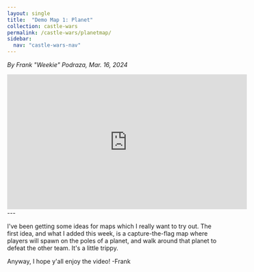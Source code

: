 ```yaml
---
layout: single
title:  "Demo Map 1: Planet"
collection: castle-wars
permalink: /castle-wars/planetmap/
sidebar:
  nav: "castle-wars-nav"
---
```


_By Frank "Weekie" Podraza, Mar. 16, 2024_

<iframe width="560" height="315" src="https://www.youtube.com/embed/LaVarr11JNM?si=sLgzpAaL-I4j3pFQ" title="YouTube video player" frameborder="0" allow="accelerometer; autoplay; clipboard-write; encrypted-media; gyroscope; picture-in-picture; web-share" allowfullscreen></iframe>
---

I've been getting some ideas for maps which I really want to try out. The first idea, and what I added this week, is a capture-the-flag map where players will spawn on the poles of a planet, and walk around that planet to defeat the other team. It's a little trippy.

Anyway, I hope y'all enjoy the video!
-Frank
